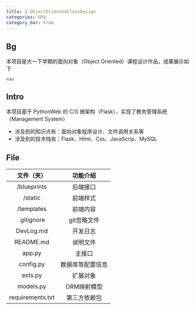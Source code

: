 ```yaml
---
title: 2_ObjectOrientedClassDesign
categories: GPA
category_bar: true
---
```


## Bg

本项目是大一下学期的面向对象（Object Oriented）课程设计作品，成果展示如下

<img src="https://dwj-oss.oss-cn-nanjing.aliyuncs.com/images/202402180130011.gif" alt="演示" style="zoom: 50%;" />

## Intro

本项目基于 PythonWeb 的 C/S 微架构（Flask），实现了教务管理系统（Management System）

- 涉及到的知识点有：面向对象程序设计、文件调用关系等
- 涉及到的技术栈有：Flask、Html、Css、JavaScrip、MySQL

## File

|    文件（夹）    |     功能介绍     |
| :--------------: | :--------------: |
|   /blueprints    |     后端接口     |
|     /static      |     前端样式     |
|    /templates    |     前端内容     |
|    .gitignore    |   git忽略文件    |
|    DevLog.md     |     开发日志     |
|    README.md     |     说明文件     |
|      app.py      |      主接口      |
|    config.py     | 数据库等配置信息 |
|     exts.py      |     扩展对象     |
|    models.py     |   ORM映射模型    |
| requirements.txt |   第三方依赖包   |